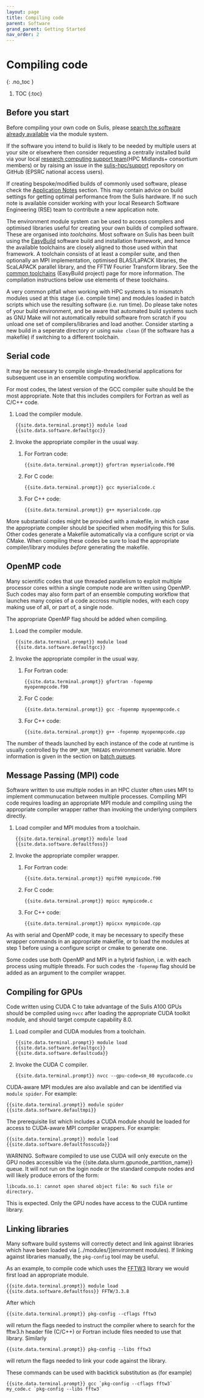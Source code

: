 ```yaml
---
layout: page
title: Compiling code 
parent: Software
grand_parent: Getting Started
nav_order: 2
---
```


# Compiling code
{: .no_toc }

1. TOC
{:toc}

## Before you start

Before compiling your own code on Sulis, please [search the software already available](modules/#searching-modules) via the module system.

If the software you intend to build is likely to be needed by multiple users at your site or elsewhere then consider requesting a centrally installed build via your local [research computing support team](../../support)(HPC Midlands+ consortium members) or by raising an issue in the [sulis-hpc/support](https://github.com/sulis-hpc/support/issues) repository on GitHub (EPSRC national access users).

If creating bespoke/modified builds of commonly used software, please check the [Application Notes](../../appnotes) section. This may contain advice on build settings for getting optimal performance from the Sulis hardware. If no such note is available consider working with your local Research Software Engineering (RSE) team to contribute a new application note.

The environment module system can be used to access compilers and optimised libraries useful for creating your own builds of compiled software. These are organised into *toolchains*. Most software on Sulis has been built using the [EasyBuild](https://easybuild.io/) software build and installation framework, and hence the available toolchains are closely aligned to those used within that framework.  A toolchain consists of at least a compiler suite, and then optionally an MPI implementation, optimised BLAS/LaPACK libraries, the ScaLAPACK parallel library, and the FFTW Fourier Transform library. See the [common toolchains](https://docs.easybuild.io/en/latest/Common-toolchains.html) (EasyBuild project) page for more information. The compilation instructions below use elements of these toolchains.

A very common pitfall when working with HPC systems is to mismatch modules used at this stage (i.e. compile time) and modules loaded in batch scripts which use the resulting software (i.e. run time). Do please take notes of your build environment, and be aware that automated build systems such as GNU Make will not automatically rebuild software from scratch if you unload one set of compilers/libraries and load another. Consider starting a new build in a seperate directory or using `make clean` (if the software has a makefile) if switching to a different toolchain.

## Serial code

It may be necessary to compile single-threaded/serial applications for subsequent use in an ensemble computing workflow. 

For most codes, the latest version of the GCC compiler suite should be the most appropriate. Note that this includes compilers for Fortran as well as C/C++ code. 

1. Load the compiler module.
   ```shell
   {{site.data.terminal.prompt}} module load {{site.data.software.defaultgcc}}
   ```
2. Invoke the appropriate compiler in the usual way.

    1. For Fortran code:
       ```shell
       {{site.data.terminal.prompt}} gfortran myserialcode.f90
       ```
    2. For C code:
       ```shell
       {{site.data.terminal.prompt}} gcc myserialcode.c
       ```
    3. For C++ code:
       ```shell
       {{site.data.terminal.prompt}} g++ myserialcode.cpp
       ```

More substantial codes might be provided with a makefile, in which case the appropriate compiler should be specified when modifying this for Sulis. Other codes generate a Makefile automatically via a configure script or via CMake.  When compiling these codes be sure to load the appropriate compiler/library modules *before* generating the makefile. 

## OpenMP code

Many scientific codes that use threaded parallelism to exploit multiple processor cores within a single compute node are written using OpenMP. Such codes may also form part of an ensemble computing workflow that launches many copies of a code accross multiple nodes, with each copy making use of all, or part of, a single node. 

The appropriate OpenMP flag should be added when compiling.

1. Load the compiler module.
   ```shell
   {{site.data.terminal.prompt}} module load {{site.data.software.defaultgcc}}
   ```
2. Invoke the appropriate compiler in the usual way.

    1. For Fortran code:
       ```shell
       {{site.data.terminal.prompt}} gfortran -fopenmp myopenmpcode.f90
       ```
    2. For C code:
       ```shell
       {{site.data.terminal.prompt}} gcc -fopenmp myopenmpcode.c
       ```
    3. For C++ code:
       ```shell
       {{site.data.terminal.prompt}} g++ -fopenmp myopenmpcode.cpp
       ```

The number of theads launched by each instance of the code at runtime is usually controlled by the `OMP_NUM_THREADS` environment variable. More information is given in the section on [batch queues](../batchq/). 

## Message Passing (MPI) code

Software written to use multiple nodes in an HPC cluster often uses MPI to implement communucation between multiple processes. Compiling MPI code requires loading an appropriate MPI module and compiling using the appropriate compiler wrapper rather than invoking the underlying compilers directly.

1. Load compiler and MPI modules from a toolchain. 
   ```shell
   {{site.data.terminal.prompt}} module load {{site.data.software.defaultfoss}}
   ```
2. Invoke the appropriate compiler wrapper.

    1. For Fortran code:
       ```shell
       {{site.data.terminal.prompt}} mpif90 mympicode.f90
       ```
    2. For C code:
       ```shell
       {{site.data.terminal.prompt}} mpicc mympicode.c
       ```
    3. For C++ code:
       ```shell
       {{site.data.terminal.prompt}} mpicxx mympicode.cpp
       ```

As with serial and OpenMP code, it may be necessary to specify these wrapper commands in an appropriate makefile, or to load the modules at step 1 before using a configure script or cmake to generate one.

Some codes use both OpenMP and MPI in a hybrid fashion, i.e. with each process using multiple threads. For such codes the `-fopenmp` flag should be added as an argument to the compiler wrapper.

## Compiling for GPUs

Code written using CUDA C to take advantage of the Sulis A100 GPUs should be compiled using `nvcc` after loading the appropriate CUDA toolkit module, and should target compute capability 8.0.

1. Load compiler and CUDA modules from a toolchain. 
   ```shell
   {{site.data.terminal.prompt}} module load {{site.data.software.defaultgcc}} {{site.data.software.defaultcuda}}
   ```
2. Invoke the CUDA C compiler.
   ```shell
   {{site.data.terminal.prompt}} nvcc --gpu-code=sm_80 mycudacode.cu 
   ```

CUDA-aware MPI modules are also available and can be identified via `module spider`. For example:
```shell
{{site.data.terminal.prompt}} module spider {{site.data.software.defaultmpi}}
```
The prerequisite list which includes a CUDA module should be loaded for access to CUDA-aware MPI compiler wrappers. For example:
```shell
{{site.data.terminal.prompt}} module load {{site.data.software.defaultfosscuda}}
```

WARNING. Software compiled to use use CUDA will only execute on the GPU nodes accessible via the {{site.data.slurm.gpunode_partition_name}} queue. It will not run on the login node or the standard compute nodes and will likely produce errors of the form:
```plaintext
libcuda.so.1: cannot open shared object file: No such file or directory.
```
This is expected. Only the GPU nodes have access to the CUDA runtime library.

<!--- Support for CUDA Fortran is available via the Nvidia HPC SDK ??? --->

## Linking libraries

Many software build systems will correctly detect and link against libraries which have been loaded via [../modules/](environment modules). If linking against libraries manually, the `pkg-config` tool may be useful.

As an example, to compile code which uses the [FFTW3](http://fftw.org/) library we would first load an appropriate module.
```shell
{{site.data.terminal.prompt}} module load {{site.data.software.defaultfoss}} FFTW/3.3.8
```
After which 
```shell
{{site.data.terminal.prompt}} pkg-config --cflags fftw3
```
will return the flags needed to instruct the compiler where to search for the fftw3.h header file (C/C++) or Fortran include files needed to use that library. Similarly
```shell
{{site.data.terminal.prompt}} pkg-config --libs fftw3
```
will return the flags needed to link your code against the library.

These commands can be used with backtick substitution as (for example)
```shell
{{site.data.terminal.prompt}} gcc `pkg-config --cflags fftw3` my_code.c `pkg-config --libs fftw3` 
```